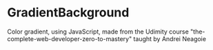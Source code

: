 # GradientBackground
Color gradient, using JavaScript, made from the Udimity course "the-complete-web-developer-zero-to-mastery" taught by Andrei Neagoie 
